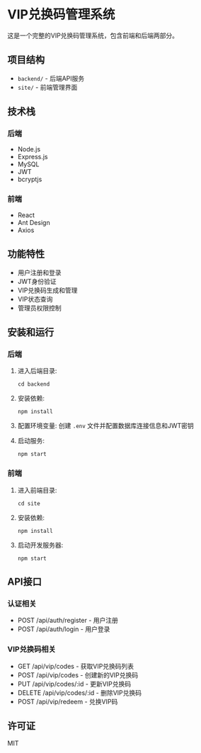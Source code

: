 # VIP兑换码管理系统

这是一个完整的VIP兑换码管理系统，包含前端和后端两部分。

## 项目结构

- `backend/` - 后端API服务
- `site/` - 前端管理界面

## 技术栈

### 后端
- Node.js
- Express.js
- MySQL
- JWT
- bcryptjs

### 前端
- React
- Ant Design
- Axios

## 功能特性

- 用户注册和登录
- JWT身份验证
- VIP兑换码生成和管理
- VIP状态查询
- 管理员权限控制

## 安装和运行

### 后端

1. 进入后端目录:
   ```
   cd backend
   ```

2. 安装依赖:
   ```
   npm install
   ```

3. 配置环境变量:
   创建 `.env` 文件并配置数据库连接信息和JWT密钥

4. 启动服务:
   ```
   npm start
   ```

### 前端

1. 进入前端目录:
   ```
   cd site
   ```

2. 安装依赖:
   ```
   npm install
   ```

3. 启动开发服务器:
   ```
   npm start
   ```

## API接口

### 认证相关
- POST /api/auth/register - 用户注册
- POST /api/auth/login - 用户登录

### VIP兑换码相关
- GET /api/vip/codes - 获取VIP兑换码列表
- POST /api/vip/codes - 创建新的VIP兑换码
- PUT /api/vip/codes/:id - 更新VIP兑换码
- DELETE /api/vip/codes/:id - 删除VIP兑换码
- POST /api/vip/redeem - 兑换VIP码

## 许可证

MIT